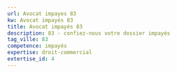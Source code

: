 ```yaml
---
url: Avocat impayes 83
kw: Avocat impayés 83
title: Avocat impayés 83
description: 83 - confiez-nous votre dossier impayés
tag_ville: 83
competence: impayés
expertise: droit-commercial
extertise_id: 4
---
```


